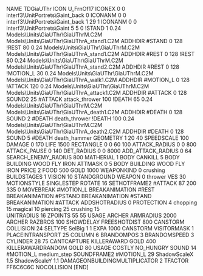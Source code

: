 NAME TDGiaUThr
ICON U_FrnOf17
ICONEX 0 0 interf3\UnitPortrets\Gaint_back 0
ICONANM 0 0 interf3\UnitPortrets\Gaint_back 1 29 1
ICONANM 0 0 interf3\UnitPortrets\Gaint 5 5 0
!STAND          1 0.24 Models\Units\GiaUThr\GiaUThrM.C2M Models\Units\GiaUThr\GiaUThrA_stand1.C2M
ADDHDIR #STAND 0 128
!REST          80 0.24 Models\Units\GiaUThr\GiaUThrM.C2M Models\Units\GiaUThr\GiaUThrA_stand1.C2M
ADDHDIR #REST 0 128
!REST          80 0.24 Models\Units\GiaUThr\GiaUThrM.C2M Models\Units\GiaUThr\GiaUThrA_stand2.C2M
ADDHDIR #REST 0 128
!MOTION_L      30 0.24 Models\Units\GiaUThr\GiaUThrM.C2M Models\Units\GiaUThr\GiaUThrA_walk1.C2M
ADDHDIR #MOTION_L 0 128                                  
!ATTACK       120 0.24 Models\Units\GiaUThr\GiaUThrM.C2M Models\Units\GiaUThr\GiaUThrA_attack1.C2M
ADDHDIR #ATTACK 0 128
SOUND2 25 #ATTACK attack_thrower 100
!DEATH         65 0.24 Models\Units\GiaUThr\GiaUThrM.C2M Models\Units\GiaUThr\GiaUThrA_death1.C2M
ADDHDIR #DEATH 0 128
SOUND 2 #DEATH death_thrower
!DEATH         100 0.24 Models\Units\GiaUThr\GiaUThrM.C2M Models\Units\GiaUThr\GiaUThrA_death2.C2M
ADDHDIR #DEATH 0 128
SOUND 5 #DEATH death_hammer
GEOMETRY 1 20 40
SPEEDSCALE 100
DAMAGE   0 170
LIFE     1500
RECTANGLE 0 0 60 100
ATTACK_RADIUS 0 0 800
ATTACK_PAUSE 0 140
DET_RADIUS 0 0 8000
ADD_ATTACK_RADIUS 0 64
SEARCH_ENEMY_RADIUS 800
MATHERIAL 1 BODY
CANKILL 5 BODY BUILDING WOOD FLY IRON
ATTMASK 0 5 BODY BUILDING WOOD FLY IRON
PRICE 2 FOOD 500 GOLD 1000 
WEAPONKIND 0 crushing
BUILDSTAGES 1
VISION 10
STANDGROUND
WEAPON 0 thrower
VES 30
MOTIONSTYLE SINGLESTEP
ROTATE 16
SETHOTFRAME2 #ATTACK	 87 200 335 0
MOVEBREAK #MOTION_L
BREAKANIMATION #REST
BREAKANIMATION #PSTAND
BREAKANIMATION #STAND
BREAKANIMATION #ATTACK
ADDSHOTRADIUS 0
PROTECTION 4 chopping 15 magical 10 piercing 25 crushing 15         
UNITRADIUS 16
ZPOINTS 55 55
USAGE ARCHER
ARMRADIUS 		2000
ARCHER
RAZBROS 100
SHOWDELAY
FREESHOTDIST 800
CANSTORM
COLLISION 24
SELTYPE SelBig 1 1
EXPA 			1000
CANSTORM
VISITORMASK 1
PLACEINTRANSPORT 25
COLUMN 6
BRANDOMPOS 3
BRANDOMSPEED 3
CYLINDER 28 75
CANTCAPTURE
KILLERAWARD             GOLD 400
KILLERAWARDRANDOM       GOLD 80
USAGE COSTLY
NO_HUNGRY
SOUND 14 #MOTION_L medium_step
SOUNDFRAME2 #MOTION_L 29
ShadowScaleX 1.5
ShadowScaleY 1.1
DAMAGEONBUILDINGMULTIPLICATOR 2
TFACTOR FF6C6C6C
NOCOLLISION
[END]
